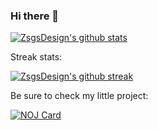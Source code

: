 ### Hi there 👋

[![ZsgsDesign's github stats](https://github-readme-stats.vercel.app/api?username=zsgsdesign&count_private=true&show_icons=true&theme=default&include_all_commits=true&hide_border=true)](https://github.com/anuraghazra/github-readme-stats)

Streak stats:

[![ZsgsDesign's github streak](https://github-readme-streak-stats.herokuapp.com/?user=ZsgsDesign&hide_border=true)](https://github.com/DenverCoder1/github-readme-streak-stats)

<!-- Top Langs: -->

<!-- [![Top Langs](https://github-readme-stats.vercel.app/api/top-langs/?username=zsgsdesign&layout=compact)](https://github.com/anuraghazra/github-readme-stats) -->

Be sure to check my little project:

[![NOJ Card](https://github-readme-stats.vercel.app/api/pin/?username=zsgsdesign&repo=NOJ&show_owner=true&hide_border=true)](https://github.com/ZsgsDesign/NOJ)
